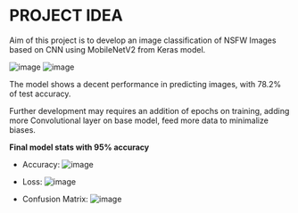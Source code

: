 # **PROJECT IDEA**

Aim of this project is to develop an image classification of NSFW Images based on CNN using MobileNetV2 from Keras model.

![image](https://github.com/user-attachments/assets/8f4eab6a-cb9d-46ef-89cc-a51f64efdfe5)
![image](https://github.com/user-attachments/assets/bf12c065-196d-4f09-9f3a-273203fdf8e5)

The model shows a decent performance in predicting images, with 78.2% of test accuracy.

Further development may requires an addition of epochs on training, adding more Convolutional layer on base model, feed more data to minimalize biases.

**Final model stats with 95% accuracy**

- Accuracy: ![image](https://github.com/user-attachments/assets/026f2b4a-0a4e-45ac-815d-4500efcbe5d9)

- Loss: ![image](https://github.com/user-attachments/assets/b86de15c-ac2d-40fc-b8dd-c9a7e19a08d4)

- Confusion Matrix: ![image](https://github.com/user-attachments/assets/13f5aa1c-a468-4cd5-84e5-5d579a9e83a8)
